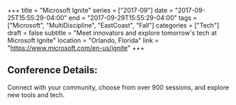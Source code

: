 +++
title = "Microsoft Ignite"
series = ["2017-09"]
date = "2017-09-25T15:55:29-04:00"
end = "2017-09-29T15:55:29-04:00"
tags = ["Microsoft", "MultiDiscipline", "EastCoast", "Fall"]
categories = ["Tech"]
draft = false
subtitle = "Meet innovators and explore tomorrow's tech at Microsoft Ignite"
location = "Orlando, Florida"
link = "https://www.microsoft.com/en-us/ignite"
+++



## Conference Details: 

Connect with your community, choose from over 900 sessions, and explore new tools and tech.
